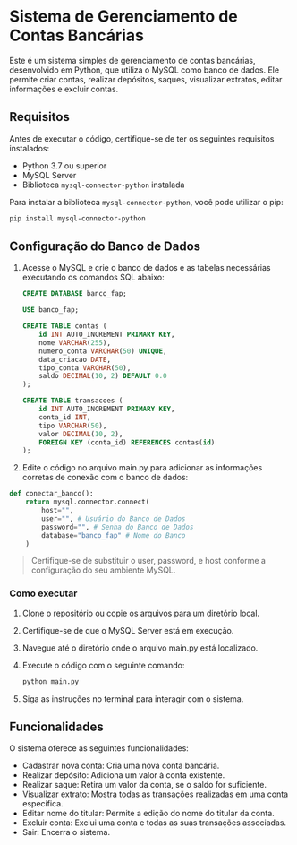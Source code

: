 # Sistema de Gerenciamento de Contas Bancárias

Este é um sistema simples de gerenciamento de contas bancárias, desenvolvido em Python, que utiliza o MySQL como banco de dados. Ele permite criar contas, realizar depósitos, saques, visualizar extratos, editar informações e excluir contas.

## Requisitos

Antes de executar o código, certifique-se de ter os seguintes requisitos instalados:

- Python 3.7 ou superior
- MySQL Server
- Biblioteca `mysql-connector-python` instalada

Para instalar a biblioteca `mysql-connector-python`, você pode utilizar o pip:

```bash
pip install mysql-connector-python
```

## Configuração do Banco de Dados

1. Acesse o MySQL e crie o banco de dados e as tabelas necessárias executando os comandos SQL abaixo:

    ```sql
    CREATE DATABASE banco_fap;

    USE banco_fap;

    CREATE TABLE contas (
        id INT AUTO_INCREMENT PRIMARY KEY,
        nome VARCHAR(255),
        numero_conta VARCHAR(50) UNIQUE,
        data_criacao DATE,
        tipo_conta VARCHAR(50),
        saldo DECIMAL(10, 2) DEFAULT 0.0
    );

    CREATE TABLE transacoes (
        id INT AUTO_INCREMENT PRIMARY KEY,
        conta_id INT,
        tipo VARCHAR(50),
        valor DECIMAL(10, 2),
        FOREIGN KEY (conta_id) REFERENCES contas(id)
    );
    ```

2. Edite o código no arquivo main.py para adicionar as informações corretas de conexão com o banco de dados:

```py
def conectar_banco():
    return mysql.connector.connect(
        host="",
        user="", # Usuário do Banco de Dados
        password="", # Senha do Banco de Dados
        database="banco_fap" # Nome do Banco
    )
```

> Certifique-se de substituir o user, password, e host conforme a configuração do seu ambiente MySQL.

### Como executar

1. Clone o repositório ou copie os arquivos para um diretório local.
2. Certifique-se de que o MySQL Server está em execução.
3. Navegue até o diretório onde o arquivo main.py está localizado.
4. Execute o código com o seguinte comando:

    ```bash
    python main.py
    ```

5. Siga as instruções no terminal para interagir com o sistema.

## Funcionalidades

O sistema oferece as seguintes funcionalidades:

- Cadastrar nova conta: Cria uma nova conta bancária.
- Realizar depósito: Adiciona um valor à conta existente.
- Realizar saque: Retira um valor da conta, se o saldo for suficiente.
- Visualizar extrato: Mostra todas as transações realizadas em uma conta específica.
- Editar nome do titular: Permite a edição do nome do titular da conta.
- Excluir conta: Exclui uma conta e todas as suas transações associadas.
- Sair: Encerra o sistema.

